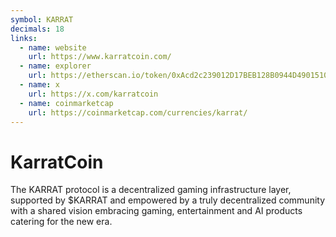 ```yaml
---
symbol: KARRAT
decimals: 18
links:
  - name: website
    url: https://www.karratcoin.com/
  - name: explorer
    url: https://etherscan.io/token/0xAcd2c239012D17BEB128B0944D49015104113650
  - name: x
    url: https://x.com/karratcoin
  - name: coinmarketcap
    url: https://coinmarketcap.com/currencies/karrat/
---
```


# KarratCoin

The KARRAT protocol is a decentralized gaming infrastructure layer, supported by $KARRAT and empowered by a truly decentralized community with a shared vision embracing gaming, entertainment and AI products catering for the new era.
